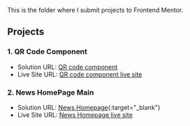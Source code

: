 This is the folder where I submit projects to Frontend Mentor.

## Projects
### 1. QR Code Component
- Solution URL: [QR code component](https://github.com/garyeung/Frontend-Mentor-Challenges/tree/master/qr-code-component-main)
- Live Site URL: [QR code component live site](https://garyeung.github.io/qr-code-component-main/index.html)

### 2. News HomePage Main
- Solution URL: [News Homepage](https://github.com/garyeung/Frontend-Mentor-Challenges/tree/master/news-homepage-main){:target="_blank"}
- Live Site URL: [News Homepage live site](https://garyeung.github.io/Frontend-Mentor-Challenges/news-homepage-main)
